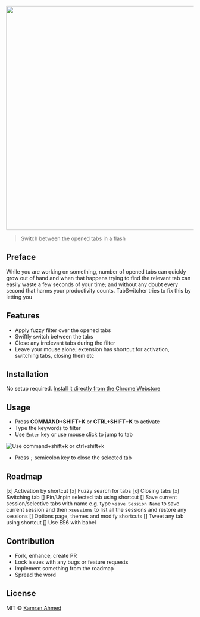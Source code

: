 
<p align="center">
    <img width="600" src="http://i.imgur.com/2EVTmo1.png" text-align="center">
</p>

> Switch between the opened tabs in a flash

## Preface

While you are working on something, number of opened tabs can quickly grow out of hand and when that happens trying to find the relevant tab can easily waste a few seconds of your time; and without any doubt every second that harms your productivity counts. TabSwitcher tries to fix this by letting you

## Features 

- Apply fuzzy filter over the opened tabs 
- Swiftly switch between the tabs
- Close any irrelevant tabs during the filter 
- Leave your mouse alone; extension has shortcut for activation, switching tabs, closing them etc
 
## Installation

No setup required. [Install it directly from the Chrome Webstore]()

## Usage

- Press **COMMAND+SHIFT+K** or **CTRL+SHIFT+K** to activate
- Type the keywords to filter
- Use `Enter` key or use mouse click to jump to tab

![Use command+shift+k or ctrl+shift+k](http://i.imgur.com/o9UBZEv.png)

- Press `;` semicolon key to close the selected tab


## Roadmap

[x] Activation by shortcut
[x] Fuzzy search for tabs
[x] Closing tabs
[x] Switching tab
[] Pin/Unpin selected tab using shortcut
[] Save current session/selective tabs with name e.g. type `>save Session Name` to save current session and then `>sessions` to list all the sessions and restore any sessions 
[] Options page, themes and modify shortcuts
[] Tweet any tab using shortcut
[] Use ES6 with babel

## Contribution

- Fork, enhance, create PR
- Lock issues with any bugs or feature requests
- Implement something from the roadmap
- Spread the word
 
## License

MIT © [Kamran Ahmed](http://github.com/kamranahmedse)

